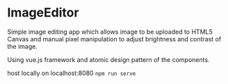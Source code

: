 # ImageEditor
Simple image editing app which allows image to be uploaded to HTML5 Canvas and manual pixel manipulation to adjust brightness and contrast of the image.  

Using vue.js framework and atomic design pattern of the components.

host locally on localhost:8080 
`npm run serve`
